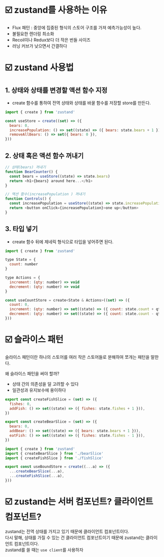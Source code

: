 # ☑️ zustand를 사용하는 이유
- Flux 패턴 : 중앙에 집중된 형식의 스토어 구조를 가져 예측가능성이 높다.
- 불필요한 렌더링 최소화
- Recoil이나 Redux보다 더 작은 번들 사이즈
- 러닝 커브가 낮으면서 간결하다

# ☑️ zustand 사용법

## 1. 상태와 상태를 변경할 액션 함수 지정
- create 함수를 통하여 전역 상태와 상태를 바꿀 함수를 저장할 store를 만든다.
```js
import { create } from 'zustand'

const useStore = create((set) => ({
  bears: 0,
  increasePopulation: () => set((state) => ({ bears: state.bears + 1 })),
  removeAllBears: () => set({ bears: 0 }),
}))
```

## 2. 상태 혹은 액션 함수 꺼내기
```js
// 상태(bears) 꺼내기
function BearCounter() {
  const bears = useStore((state) => state.bears)
  return <h1>{bears} around here...</h1>
}

// 액션 함수(increasePopulation ) 꺼내기
function Controls() {
  const increasePopulation = useStore((state) => state.increasePopulation)
  return <button onClick={increasePopulation}>one up</button>
}
```

## 3. 타입 넣기
- create 함수 뒤에 제네릭 형식으로 타입을 넣어주면 된다.
```js
import { create } from 'zustand'

type State = {
  count: number
}

type Actions = {
  increment: (qty: number) => void
  decrement: (qty: number) => void
}

const useCountStore = create<State & Actions>((set) => ({
  count: 0,
  increment: (qty: number) => set((state) => ({ count: state.count + qty })),
  decrement: (qty: number) => set((state) => ({ count: state.count - qty })),
}))
```

# ☑️ 슬라이스 패턴
슬라이스 패턴이란 하나의 스토어를 여러 작은 스토어들로 분해하여 쪼개는 패턴을 말한다.

왜 슬라이스 패턴을 써야 할까?
- 상태 간의 의존성을 덜 고려할 수 있다
- 일관성과 유지보수에 용이하다

```js
export const createFishSlice = (set) => ({
  fishes: 0,
  addFish: () => set((state) => ({ fishes: state.fishes + 1 })),
})
```
```js
export const createBearSlice = (set) => ({
  bears: 0,
  addBear: () => set((state) => ({ bears: state.bears + 1 })),
  eatFish: () => set((state) => ({ fishes: state.fishes - 1 })),
})
```
```js
import { create } from 'zustand'
import { createBearSlice } from './bearSlice'
import { createFishSlice } from './fishSlice'

export const useBoundStore = create((...a) => ({
  ...createBearSlice(...a),
  ...createFishSlice(...a),
}))
```
# ☑️ zustand는 서버 컴포넌트? 클라이언트 컴포넌트?
zustand는 전역 상태를 가지고 있기 때문에 클라이언트 컴포넌트이다. <br/>
다시 말해, 상태를 가질 수 있는 건 클라이언트 컴포넌트이기 때문에 zustand는 클라이언트 컴포넌트이다.<br/>
zustand를 쓸 때는 `use client`를 사용하자
